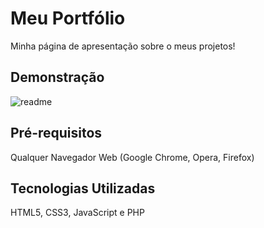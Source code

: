# Meu Portfólio 

Minha página de apresentação sobre o meus projetos! 

## Demonstração

![readme](https://github.com/ArthurLealZ/Meu-Portf-lio/assets/127140953/b409df6b-1661-4884-8637-1be7d3d307f8)

## Pré-requisitos

Qualquer Navegador Web (Google Chrome, Opera, Firefox)

## Tecnologias Utilizadas 

HTML5, CSS3, JavaScript e PHP 
